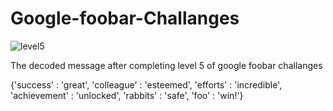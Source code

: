 # Google-foobar-Challanges

![level5](https://github.com/megha14/Google-foobar-Challanges/blob/master/level5.gif)

The decoded message after completing level 5 of google foobar challanges

{'success' : 'great', 'colleague' : 'esteemed', 'efforts' : 'incredible', 'achievement' : 'unlocked', 'rabbits' : 'safe', 'foo' : 'win!'}
